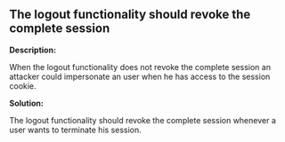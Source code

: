 
The logout functionality should revoke the complete session  
-------

**Description:**

When the logout functionality does not revoke the complete session an attacker could 
impersonate an user when he has access to the session cookie.


**Solution:**

The logout functionality should revoke the complete session whenever a user 
wants to terminate his session.

	